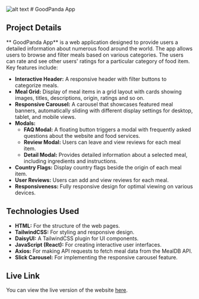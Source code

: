 ![alt text]([http://url/to/img.png](https://mainuddinrussel73.github.io/tailwind-css-food/static/media/foodpanda.f7605d6c0ff93795fc6f.png)) # GoodPanda App

## Project Details

** GoodPanda App** is a web application designed to provide users a detailed information about numerous food around the world. The app allows users to browse and filter meals based on various categories. The users can rate and see other users' ratings for a particular category of food item. Key features include:

- **Interactive Header:** A responsive header with filter buttons to categorize meals.
- **Meal Grid:** Display of meal items in a grid layout with cards showing images, titles, descriptions, origin, ratings and so on.
- **Responsive Carousel:** A carousel that showcases featured meal banners, automatically sliding with different display settings for desktop, tablet, and mobile views.
- **Modals:** 
  - **FAQ Modal:** A floating button triggers a modal with frequently asked questions about the website and food services.
  - **Review Modal:** Users can leave and view reviews for each meal item.
  - **Detail Modal:** Provides detailed information about a selected meal, including ingredients and instructions.
- **Country Flags:** Display country flags beside the origin of each meal item.
- **User Reviews:** Users can add and view reviews for each meal.
- **Responsiveness:** Fully responsive design for optimal viewing on various devices.

## Technologies Used

- **HTML:** For the structure of the web pages.
- **TailwindCSS:** For styling and responsive design.
- **DaisyUI:** A TailwindCSS plugin for UI components.
- **JavaScript (React):** For creating interactive user interfaces.
- **Axios:** For making API requests to fetch meal data from the MealDB API.
- **Slick Carousel:** For implementing the responsive carousel feature.

## Live Link

You can view the live version of the website [here](https://example.com).

